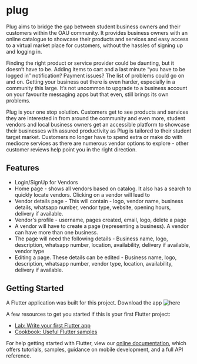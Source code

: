 # plug

Plug aims to bridge the gap between student business owners and their customers within the OAU community. It provides business owners with an online catalogue to showcase their products and services and easy access to a virtual market place for customers, without the hassles of signing up and logging in.

Finding the right product or service provider could be daunting, but it doesn’t have to be. Adding items to cart and a last minute “you have to be logged in” notification? Payment issues? The list of problems could go on and on. Getting your business out there is even harder, especially in a community this large. It’s not uncommon to upgrade to a business account on your favourite messaging apps but that even, still brings its own problems.

Plug is your one stop solution. Customers get to see products and services they are interested in from around the community and even more, student vendors and local business owners get an accessible platform to showcase their businesses with assured productivity as Plug is tailored to their student target market. Customers no longer have to spend extra or make do with mediocre services as there are numerous vendor options to explore - other customer reviews help point you in the right direction.

## Features

- Login/SignUp for Vendors
- Home page - shows all vendors based on catalog. It also has a search to quickly locate vendors. Clicking on a vendor will lead to
- Vendor details page - This will contain - logo, vendor name, business details, whatsapp number, vendor type, website, opening hours, delivery if available.
- Vendor's profile - username,  pages created, email, logo, delete a page
- A vendor will have to create a page (representing a business). A vendor can have more than one business.
- The page will need the following details - Business name, logo, description, whatsapp number, location, availability, delivery if available, vendor type
- Editing a page. These details can be edited - Business name, logo, description, whatsapp number, vendor type, location, availability, delivery if available.

## Getting Started

A Flutter application was built for this project.  Download the app ![here](https://drive.google.com/file/d/1RXsVP2bTfDCIaVdEGV0hilMM-NuuWJl9/view?usp=sharing)

A few resources to get you started if this is your first Flutter project:

- [Lab: Write your first Flutter app](https://flutter.dev/docs/get-started/codelab)
- [Cookbook: Useful Flutter samples](https://flutter.dev/docs/cookbook)

For help getting started with Flutter, view our
[online documentation](https://flutter.dev/docs), which offers tutorials,
samples, guidance on mobile development, and a full API reference.

